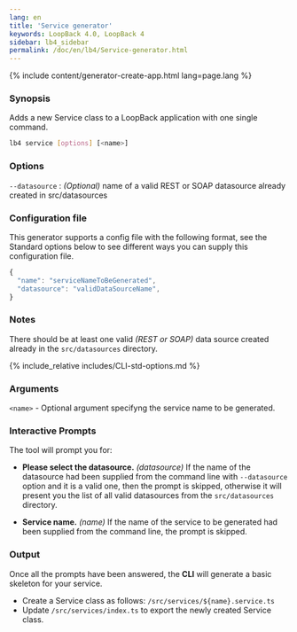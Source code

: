 ```yaml
---
lang: en
title: 'Service generator'
keywords: LoopBack 4.0, LoopBack 4
sidebar: lb4_sidebar
permalink: /doc/en/lb4/Service-generator.html
---
```


{% include content/generator-create-app.html lang=page.lang %}

### Synopsis

Adds a new Service class to a LoopBack application with one single command.

```sh
lb4 service [options] [<name>]
```

### Options

`--datasource` : _(Optional)_ name of a valid REST or SOAP datasource already
created in src/datasources

### Configuration file

This generator supports a config file with the following format, see the
Standard options below to see different ways you can supply this configuration
file.

```ts
{
  "name": "serviceNameToBeGenerated",
  "datasource": "validDataSourceName",
}
```

### Notes

There should be at least one valid _(REST or SOAP)_ data source created already
in the `src/datasources` directory.

{% include_relative includes/CLI-std-options.md %}

### Arguments

`<name>` - Optional argument specifyng the service name to be generated.

### Interactive Prompts

The tool will prompt you for:

- **Please select the datasource.** _(datasource)_ If the name of the datasource
  had been supplied from the command line with `--datasource` option and it is a
  valid one, then the prompt is skipped, otherwise it will present you the list
  of all valid datasources from the `src/datasources` directory.

- **Service name.** _(name)_ If the name of the service to be generated had been
  supplied from the command line, the prompt is skipped.

### Output

Once all the prompts have been answered, the **CLI** will generate a basic
skeleton for your service.

- Create a Service class as follows: `/src/services/${name}.service.ts`
- Update `/src/services/index.ts` to export the newly created Service class.
